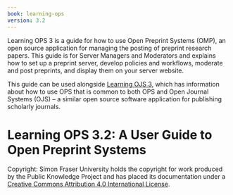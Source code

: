 ```yaml
---
book: learning-ops
version: 3.2
---
```


Learning OPS 3 is a guide for how to use Open Preprint Systems (OMP), an open source application for managing the posting of preprint research papers. This guide is for Server Managers and Moderators and explains how to set up a preprint server, develop policies and workflows, moderate and post preprints, and display them on your server website.

This guide can be used alongside [Learning OJS 3](https://docs.pkp.sfu.ca/learning-ojs), which has information about how to use OPS that is common to both OPS and Open Journal Systems (OJS) – a similar open source software application for publishing scholarly journals.

# Learning OPS 3.2: A User Guide to Open Preprint Systems

Copyright: Simon Fraser University holds the copyright for work produced by the Public Knowledge Project and has placed its documentation under a [Creative Commons Attribution 4.0 International License](https://creativecommons.org/licenses/by/4.0/).
